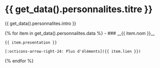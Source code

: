 # {{ get_data().personnalites.titre }}

{{ get_data().personnalites.intro }}

<div class="grid cards" markdown>
{% for item in get_data().personnalites.data %}
- ### __{{ item.nom }}__

    {{ item.presentation }}

    [:octicons-arrow-right-24: Plus d'éléments]({{ item.lien }})
{% endfor %}
</div>